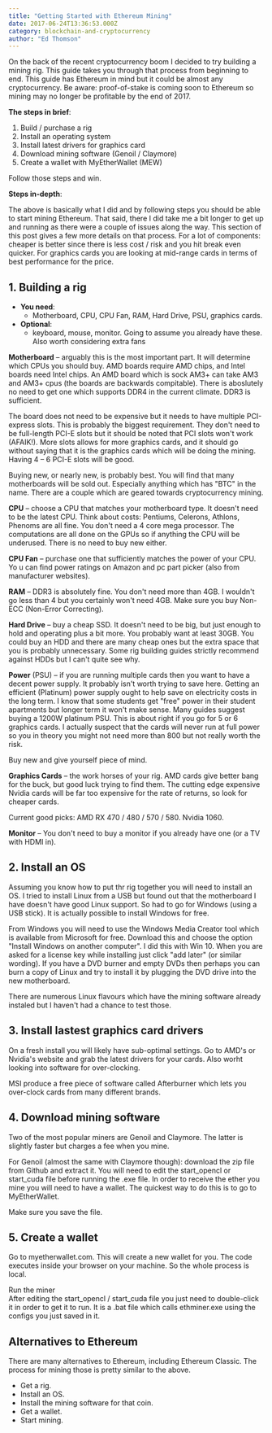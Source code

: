 ```yaml
---
title: "Getting Started with Ethereum Mining"
date: 2017-06-24T13:36:53.000Z
category: blockchain-and-cryptocurrency
author: "Ed Thomson"
---
```


On the back of the recent cryptocurrency boom I decided to try building a mining rig. This guide takes you through that process from beginning to end. This guide has Ethereum in mind but it could be almost any cryptocurrency. Be aware: proof-of-stake is coming soon to Ethereum so mining may no longer be profitable by the end of 2017.

**The steps in brief**:

1.  Build / purchase a rig
2.  Install an operating system
3.  Install latest drivers for graphics card
4.  Download mining software (Genoil / Claymore)
5.  Create a wallet with MyEtherWallet (MEW)

Follow those steps and win.

**Steps in-depth**:

The above is basically what I did and by following steps you should be able to start mining Ethereum. That said, there I did take me a bit longer to get up and running as there were a couple of issues along the way. This section of this post gives a few more details on that process. For a lot of components: cheaper is better since there is less cost / risk and you hit break even quicker. For graphics cards you are looking at mid-range cards in terms of best performance for the price.

1\. Building a rig
------------------

*   **You need**:
    *   Motherboard, CPU, CPU Fan, RAM, Hard Drive, PSU, graphics cards.
*   **Optional**:
    *   keyboard, mouse, monitor. Going to assume you already have these. Also worth considering extra fans

**Motherboard** – arguably this is the most important part. It will determine which CPUs you should buy. AMD boards require AMD chips, and Intel boards need Intel chips. An AMD board which is sock AM3+ can take AM3 and AM3+ cpus (the boards are backwards compitable). There is aboslutely no need to get one which supports DDR4 in the current climate. DDR3 is sufficient.

The board does not need to be expensive but it needs to have multiple PCI-express slots. This is probably the biggest requirement. They don't need to be full-length PCI-E slots but it should be noted that PCI slots won't work (AFAIK!). More slots allows for more graphics cards, and it should go without saying that it is the graphics cards which will be doing the mining. Having 4 – 6 PCI-E slots will be good.

Buying new, or nearly new, is probably best. You will find that many motherboards will be sold out. Especially anything which has "BTC" in the name. There are a couple which are geared towards cryptocurrency mining.

**CPU** – choose a CPU that matches your motherboard type. It doesn't need to be the latest CPU. Think about costs: Pentiums, Celerons, Athlons, Phenoms are all fine. You don't need a 4 core mega processor. The computations are all done on the GPUs so if anything the CPU will be underused. There is no need to buy new either.

**CPU Fan** – purchase one that sufficiently matches the power of your CPU. Yo u can find power ratings on Amazon and pc part picker (also from manufacturer websites).

**RAM** – DDR3 is absolutely fine. You don't need more than 4GB. I wouldn't go less than 4 but you certainly won't need 4GB. Make sure you buy Non-ECC (Non-Error Correcting).

**Hard Drive** – buy a cheap SSD. It doesn't need to be big, but just enough to hold and operating plus a bit more. You probably want at least 30GB. You could buy an HDD and there are many cheap ones but the extra space that you is probably unnecessary. Some rig building guides strictly recommend against HDDs but I can't quite see why.

**Power** (PSU) – if you are running multiple cards then you want to have a decent power supply. It probably isn't worth trying to save here. Getting an efficient (Platinum) power supply ought to help save on electricity costs in the long term. I know that some students get "free" power in their student apartments but longer term it won't make sense. Many guides suggest buying a 1200W platinum PSU. This is about right if you go for 5 or 6 graphics cards. I actually suspect that the cards will never run at full power so you in theory you might not need more than 800 but not really worth the risk.

Buy new and give yourself piece of mind.

**Graphics Cards** – the work horses of your rig. AMD cards give better bang for the buck, but good luck trying to find them. The cutting edge expensive Nvidia cards will be far too expensive for the rate of returns, so look for cheaper cards.

Current good picks: AMD RX 470 / 480 / 570 / 580. Nvidia 1060.

**Monitor** – You don't need to buy a monitor if you already have one (or a TV with HDMI in).

2\. Install an OS
-----------------

Assuming you know how to put thr rig together you will need to install an OS. I tried to install Linux from a USB but found out that the motherboard I have doesn't have good Linux support. So had to go for Windows (using a USB stick). It is actually possible to install Windows for free.

From Windows you will need to use the Windows Media Creator tool which is available from Microsoft for free. Download this and choose the option "Install Windows on another computer". I did this with Win 10. When you are asked for a license key while installing just click "add later" (or similar wording). If you have a DVD burner and empty DVDs then perhaps you can burn a copy of Linux and try to install it by plugging the DVD drive into the new motherboard.

There are numerous Linux flavours which have the mining software already instaled but I haven't had a chance to test those.

3\. Install lastest graphics card drivers
-----------------------------------------

On a fresh install you will likely have sub-optimal settings. Go to AMD's or Nvidia's website and grab the latest drivers for your cards. Also worht looking into software for over-clocking.

MSI produce a free piece of software called Afterburner which lets you over-clock cards from many different brands.

4\. Download mining software
----------------------------

Two of the most popular miners are Genoil and Claymore. The latter is slightly faster but charges a fee when you mine.

For Genoil (almost the same with Claymore though): download the zip file from Github and extract it. You will need to edit the start_opencl or start_cuda file before running the .exe file. In order to receive the ether you mine you will need to have a wallet. The quickest way to do this is to go to MyEtherWallet.

Make sure you save the file.

5\. Create a wallet
-------------------

Go to myetherwallet.com. This will create a new wallet for you. The code executes inside your browser on your machine. So the whole process is local.

Run the miner  
After editing the start_opencl / start_cuda file you just need to double-click it in order to get it to run. It is a .bat file which calls ethminer.exe using the configs you just saved in it.

Alternatives to Ethereum
------------------------

There are many alternatives to Ethereum, including Ethereum Classic. The process for mining those is pretty similar to the above.

*   Get a rig.
*   Install an OS.
*   Install the mining software for that coin.
*   Get a wallet.
*   Start mining.